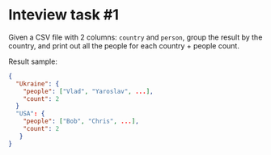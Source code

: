 # Inteview task #1

Given a CSV file with 2 columns: `country` and `person`, group the result by the country, and print out all the people for each country + people count.

Result sample:
```json
{
  "Ukraine": {
    "people": ["Vlad", "Yaroslav", ...],
    "count": 2
  }
  "USA": {
    "people": ["Bob", "Chris", ...],
    "count": 2
   }
}
```
